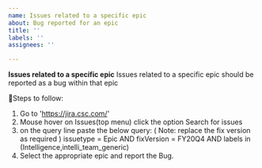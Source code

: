 ```yaml
---
name: Issues related to a specific epic
about: Bug reported for an epic
title: ''
labels: ''
assignees: ''

---
```


**Issues related to a specific epic**
Issues related to a specific epic should be reported as a bug within that epic

Steps to follow:
1. Go to 'https://jira.csc.com/'
2. Mouse hover on Issues(top menu) click the option Search for issues
3. on the query line paste the below query: ( Note: replace the fix version as required ) 
issuetype = Epic AND fixVersion = FY20Q4 AND labels in (Intelligence,intelli_team_generic)
4. Select the appropriate epic and report the Bug.
